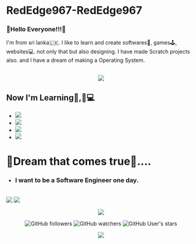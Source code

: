 # RedEdge967-RedEdge967

<h3>🌈Hello Everyone!!!🌈</h3>

I'm from sri lanka🇱🇰. I like to learn and create softwares📲, games🕹️, websites💻.
not only that but also designing. I have made Scratch projects also.
and I have a dream of making a Operating System.<br><br>
<p align="center">
<img src="https://metrics.lecoq.io/RedEdge967?template=classic&achievements=1&isocalendar=1&languages=1&introduction=1&people=1&isocalendar.duration=half-year&languages.limit=8&languages.sections=most-used&languages.colors=github&languages.threshold=0%25&languages.indepth=false&languages.categories=markup%2C%20programming&languages.recent.categories=markup%2C%20programming&languages.recent.load=300&languages.recent.days=14&introduction.title=true&people.limit=24&people.size=28&people.types=followers%2C%20following&people.identicons=false&people.shuffle=false&achievements.threshold=C&achievements.secrets=true&achievements.display=detailed&achievements.limit=0&config.timezone=Asia%2FColombo" />
</p>

<h2>Now I'm Learning👨,🏻‍💻</h2>
<ul>
  <li> <img src="https://img.shields.io/badge/Python-FFD43B?style=for-the-badge&logo=python&logoColor=darkgreen" /></li>
  <li> <img src="https://img.shields.io/badge/JavaScript-323330?style=for-the-badge&logo=javascript&logoColor=F7DF1E" /></li>
  <li> <img src="https://img.shields.io/badge/C%2B%2B-00599C?style=for-the-badge&logo=c%2B%2B&logoColor=white" /></li>
  <li> <IMG SRC="https://img.shields.io/badge/C%23-239120?style=for-the-badge&logo=c-sharp&logoColor=white" /></li>
</ul>
<h1>🌠Dream that comes true🌠....</h1>
<ul>
  <h3><li>I want to be a Software Engineer one day.</li></h3>
</ul>
<br>

<IMG SRC="https://github-readme-stats.vercel.app/api?username=RedEdge967&show_icons=true&theme=tokyonight" />
<IMG SRC="https://github-readme-stats.vercel.app/api/top-langs/?username=RedEdge967&layout=compact&theme=tokyonight" /><br>
<p align="center">
<IMG SRC="https://github-profile-trophy.vercel.app/?username=RedEdge967&theme=darkhub">
  </p>


<p align="center">  
<img alt="GitHub followers" src="https://img.shields.io/github/followers/RedEdge967?style=social">   <img alt="GitHub watchers" src="https://img.shields.io/github/watchers/RedEdge967/RedEdge967?style=social">   <img alt="GitHub User's stars" src="https://img.shields.io/github/stars/RedEdge967?style=social"><br>
  </p>
<p align="center">
  <img src="https://komarev.com/ghpvc/?username=RedEdge967&color=dc143c" align="center"/>
</p>

